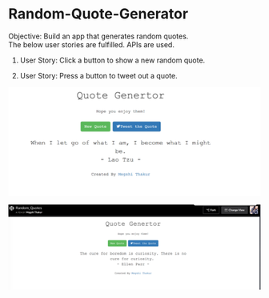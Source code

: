 # Random-Quote-Generator

Objective: Build an app that generates random quotes.</br >
The below user stories are fulfilled. APIs are used.</br >

1. User Story: Click a button to show a new random quote.</br >

2. User Story: Press a button to tweet out a quote.</br >

![My picture](https://github.com/megshithakur1/Random-Quote-Generator/blob/master/Screenshots/1.png)

![My picture](https://github.com/megshithakur1/Random-Quote-Generator/blob/master/Screenshots/2.png)
